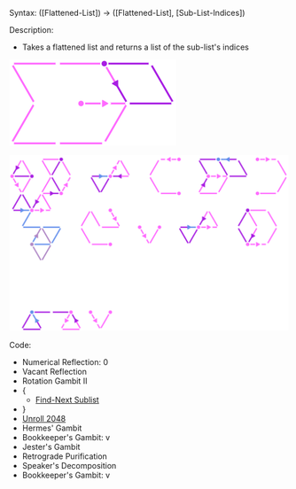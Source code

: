 Syntax:
(\[Flattened-List]) -> (\[Flattened-List], \[Sub-List-Indices])

Description:
* Takes a flattened list and returns a list of the sub-list's indices

![](../../Images/Find-All%20Sublists%20Pattern.png)

![](../../Images/Find-All%20Sublists%20Code.png)

Code:
* Numerical Reflection: 0
* Vacant Reflection
* Rotation Gambit II
* {
	* [Find-Next Sublist](Find-Next%20Sublist.md)
* }
* [Unroll 2048](../Loop%20Unrolling/Unroll%202048.md)
* Hermes' Gambit
* Bookkeeper's Gambit: v
* Jester's Gambit
* Retrograde Purification
* Speaker's Decomposition
* Bookkeeper's Gambit: v
